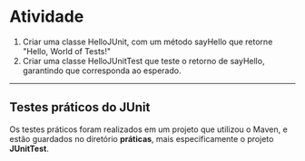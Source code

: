 # Atividade 

1. Criar uma classe HelloJUnit, com um método sayHello que retorne "Hello, World of Tests!"
2. Criar uma classe HelloJUnitTest que teste o retorno de sayHello, garantindo que corresponda ao esperado.

---
## Testes práticos do JUnit

Os testes práticos foram realizados em um projeto que utilizou o Maven, e estão guardados no diretório **práticas**, mais especificamente o projeto **JUnitTest**.